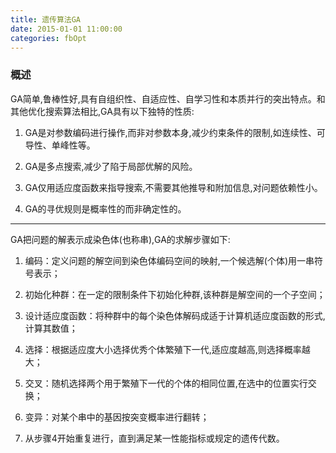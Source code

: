 ```yaml
---
title: 遗传算法GA
date: 2015-01-01 11:00:00
categories: fbOpt
---
```


<script type="text/javascript" src="http://cdn.mathjax.org/mathjax/latest/MathJax.js?config=default"></script>

<!--<img src="http://latex.codecogs.com/gif.latex? a^{i}"/>
<center><img src="{{ site.baseurl }}/images/pdBase/svm_smo1.png"></center>-->

### 概述

   GA简单,鲁棒性好,具有自组织性、自适应性、自学习性和本质并行的突出特点。和其他优化搜索算法相比,GA具有以下独特的性质:

1. GA是对参数编码进行操作,而非对参数本身,减少约束条件的限制,如连续性、可导性、单峰性等。

2. GA是多点搜索,减少了陷于局部优解的风险。

3. GA仅用适应度函数来指导搜索,不需要其他推导和附加信息,对问题依赖性小。

4. GA的寻优规则是概率性的而非确定性的。

---

GA把问题的解表示成染色体(也称串),GA的求解步骤如下:

1. 编码：定义问题的解空间到染色体编码空间的映射,一个候选解(个体)用一串符号表示；

2. 初始化种群：在一定的限制条件下初始化种群,该种群是解空间的一个子空间；

3. 设计适应度函数：将种群中的每个染色体解码成适于计算机适应度函数的形式,计算其数值；

4. 选择：根据适应度大小选择优秀个体繁殖下一代,适应度越高,则选择概率越大；

5. 交叉：随机选择两个用于繁殖下一代的个体的相同位置,在选中的位置实行交换；

6. 变异：对某个串中的基因按突变概率进行翻转；

7. 从步骤4开始重复进行，直到满足某一性能指标或规定的遗传代数。


